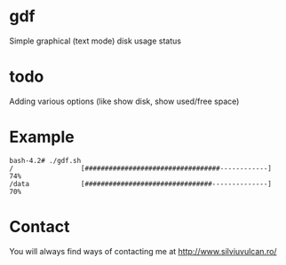 gdf
===

Simple graphical (text mode) disk usage status

todo
====

Adding various options (like show disk, show used/free space)

Example
=======

```
bash-4.2# ./gdf.sh 
/                 [##################################------------]  74% 
/data             [################################--------------]  70% 
```

Contact
=======

You will always find ways of contacting me at http://www.silviuvulcan.ro/
